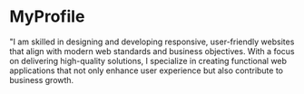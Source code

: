 # MyProfile
"I am skilled in designing and developing responsive, user-friendly websites that align with modern web standards and business objectives. With a focus on delivering high-quality solutions, I specialize in creating functional web applications that not only enhance user experience but also contribute to business growth. 
